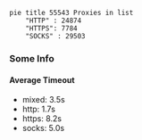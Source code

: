 
```mermaid
pie title 55543 Proxies in list
    "HTTP" : 24874
    "HTTPS": 7784
    "SOCKS" : 29503
```

### Some Info
#### Average Timeout

- mixed: 3.5s
- http: 1.7s
- https: 8.2s
- socks: 5.0s